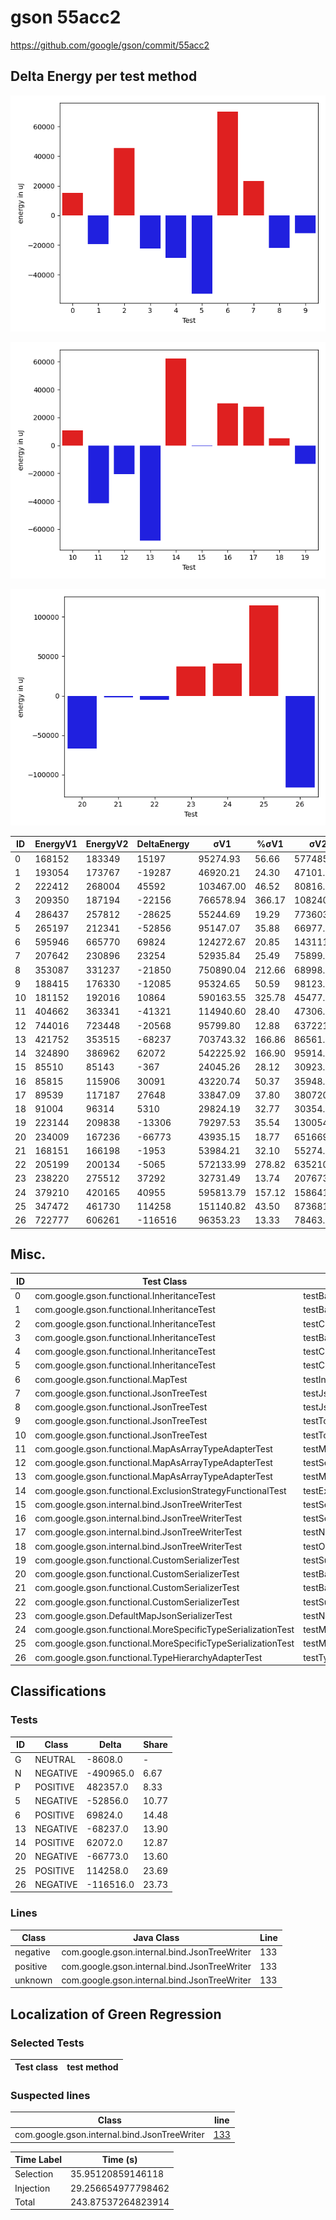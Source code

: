 # gson 55acc2


https://github.com/google/gson/commit/55acc2



## Delta Energy per test method

![](./gson_delta_energy_0_v.png)

![](./gson_delta_energy_1_v.png)

![](./gson_delta_energy_2_v.png)


| ID | EnergyV1 | EnergyV2 | DeltaEnergy | σV1 | %σV1 | σV2 | %σV2 |
| --- | --- | --- | --- | --- | --- | --- | --- |
| 0 | 168152 | 183349 | 15197 | 95274.93 | 56.66 | 577485.36 | 314.97 |
| 1 | 193054 | 173767 | -19287 | 46920.21 | 24.30 | 47101.45 | 27.11 |
| 2 | 222412 | 268004 | 45592 | 103467.00 | 46.52 | 80816.96 | 30.16 |
| 3 | 209350 | 187194 | -22156 | 766578.94 | 366.17 | 108240.18 | 57.82 |
| 4 | 286437 | 257812 | -28625 | 55244.69 | 19.29 | 773603.73 | 300.07 |
| 5 | 265197 | 212341 | -52856 | 95147.07 | 35.88 | 66977.65 | 31.54 |
| 6 | 595946 | 665770 | 69824 | 124272.67 | 20.85 | 143111.00 | 21.50 |
| 7 | 207642 | 230896 | 23254 | 52935.84 | 25.49 | 75899.83 | 32.87 |
| 8 | 353087 | 331237 | -21850 | 750890.04 | 212.66 | 68998.46 | 20.83 |
| 9 | 188415 | 176330 | -12085 | 95324.65 | 50.59 | 98123.09 | 55.65 |
| 10 | 181152 | 192016 | 10864 | 590163.55 | 325.78 | 45477.03 | 23.68 |
| 11 | 404662 | 363341 | -41321 | 114940.60 | 28.40 | 47306.87 | 13.02 |
| 12 | 744016 | 723448 | -20568 | 95799.80 | 12.88 | 637221.94 | 88.08 |
| 13 | 421752 | 353515 | -68237 | 703743.32 | 166.86 | 86561.71 | 24.49 |
| 14 | 324890 | 386962 | 62072 | 542225.92 | 166.90 | 95914.96 | 24.79 |
| 15 | 85510 | 85143 | -367 | 24045.26 | 28.12 | 30923.83 | 36.32 |
| 16 | 85815 | 115906 | 30091 | 43220.74 | 50.37 | 35948.13 | 31.01 |
| 17 | 89539 | 117187 | 27648 | 33847.09 | 37.80 | 380720.77 | 324.88 |
| 18 | 91004 | 96314 | 5310 | 29824.19 | 32.77 | 30354.09 | 31.52 |
| 19 | 223144 | 209838 | -13306 | 79297.53 | 35.54 | 130054.75 | 61.98 |
| 20 | 234009 | 167236 | -66773 | 43935.15 | 18.77 | 651669.86 | 389.67 |
| 21 | 168151 | 166198 | -1953 | 53984.21 | 32.10 | 55274.76 | 33.26 |
| 22 | 205199 | 200134 | -5065 | 572133.99 | 278.82 | 635210.10 | 317.39 |
| 23 | 238220 | 275512 | 37292 | 32731.49 | 13.74 | 207673.60 | 75.38 |
| 24 | 379210 | 420165 | 40955 | 595813.79 | 157.12 | 158641.66 | 37.76 |
| 25 | 347472 | 461730 | 114258 | 151140.82 | 43.50 | 873681.30 | 189.22 |
| 26 | 722777 | 606261 | -116516 | 96353.23 | 13.33 | 78463.63 | 12.94 |

## Misc.

| ID | Test Class | Test Method |
| --- | --- | --- |
| 0 | com.google.gson.functional.InheritanceTest | testBaseSerializedAsBaseWhenSpecifiedWithExplicitType |
| 1 | com.google.gson.functional.InheritanceTest | testBaseSerializedAsSubWhenSpecifiedWithExplicitType |
| 2 | com.google.gson.functional.InheritanceTest | testClassWithBaseArrayFieldSerialization |
| 3 | com.google.gson.functional.InheritanceTest | testBaseSerializedAsSub |
| 4 | com.google.gson.functional.InheritanceTest | testClassWithBaseCollectionFieldSerialization |
| 5 | com.google.gson.functional.InheritanceTest | testClassWithBaseFieldSerialization |
| 6 | com.google.gson.functional.MapTest | testInterfaceTypeMapWithSerializer |
| 7 | com.google.gson.functional.JsonTreeTest | testJsonTreeNull |
| 8 | com.google.gson.functional.JsonTreeTest | testJsonTreeToString |
| 9 | com.google.gson.functional.JsonTreeTest | testToJsonTreeObjectType |
| 10 | com.google.gson.functional.JsonTreeTest | testToJsonTree |
| 11 | com.google.gson.functional.MapAsArrayTypeAdapterTest | testMultipleEnableComplexKeyRegistrationHasNoEffect |
| 12 | com.google.gson.functional.MapAsArrayTypeAdapterTest | testSerializeComplexMapWithTypeAdapter |
| 13 | com.google.gson.functional.MapAsArrayTypeAdapterTest | testMapWithTypeVariableSerialization |
| 14 | com.google.gson.functional.ExclusionStrategyFunctionalTest | testExclusionStrategyWithMode |
| 15 | com.google.gson.internal.bind.JsonTreeWriterTest | testSerializeNullsFalse |
| 16 | com.google.gson.internal.bind.JsonTreeWriterTest | testSerializeNullsTrue |
| 17 | com.google.gson.internal.bind.JsonTreeWriterTest | testNestedObject |
| 18 | com.google.gson.internal.bind.JsonTreeWriterTest | testObject |
| 19 | com.google.gson.functional.CustomSerializerTest | testSubClassSerializerInvokedForBaseClassFieldsHoldingSubClassInstances |
| 20 | com.google.gson.functional.CustomSerializerTest | testBaseClassSerializerInvokedForBaseClassFieldsHoldingSubClassInstances |
| 21 | com.google.gson.functional.CustomSerializerTest | testBaseClassSerializerInvokedForBaseClassFields |
| 22 | com.google.gson.functional.CustomSerializerTest | testSubClassSerializerInvokedForBaseClassFieldsHoldingArrayOfSubClassInstances |
| 23 | com.google.gson.DefaultMapJsonSerializerTest | testNonEmptyMapSerialization |
| 24 | com.google.gson.functional.MoreSpecificTypeSerializationTest | testMapOfParameterizedSubclassFields |
| 25 | com.google.gson.functional.MoreSpecificTypeSerializationTest | testMapOfSubclassFields |
| 26 | com.google.gson.functional.TypeHierarchyAdapterTest | testTypeHierarchy |



## Classifications

### Tests
| ID | Class | Delta | Share |
| --- | --- | --- | --- |
| G | NEUTRAL | -8608.0 | - |
| N | NEGATIVE | -490965.0 | 6.67 |
| P | POSITIVE | 482357.0 | 8.33 |
| 5 | NEGATIVE | -52856.0 | 10.77 |
| 6 | POSITIVE | 69824.0 | 14.48 |
| 13 | NEGATIVE | -68237.0 | 13.90 |
| 14 | POSITIVE | 62072.0 | 12.87 |
| 20 | NEGATIVE | -66773.0 | 13.60 |
| 25 | POSITIVE | 114258.0 | 23.69 |
| 26 | NEGATIVE | -116516.0 | 23.73 |

### Lines
| Class | Java Class | Line |
| --- | --- | --- |
| negative | com.google.gson.internal.bind.JsonTreeWriter | 133 |
| positive | com.google.gson.internal.bind.JsonTreeWriter | 133 |
| unknown | com.google.gson.internal.bind.JsonTreeWriter | 133 |



## Localization of Green Regression
### Selected Tests
| Test class | test method |
| --- | --- |

### Suspected lines
| Class | line |
| --- | --- |
| com.google.gson.internal.bind.JsonTreeWriter | [133](https://github.com/google/gson/tree/55acc2/gson/src/main/java/com/google/gson/internal/bind/JsonTreeWriter.java#L133) |



| Time Label | Time (s) |
| --- | --- |
| Selection | 35.95120859146118 |
| Injection | 29.256654977798462 |
| Total | 243.87537264823914 |


